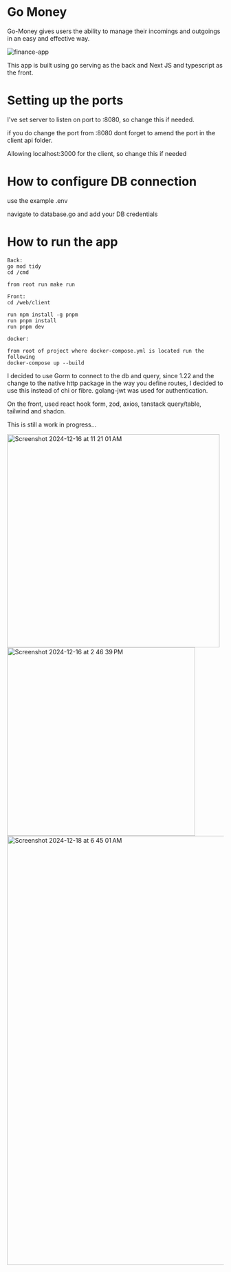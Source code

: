# Go Money

Go-Money gives users the ability to manage their incomings and outgoings in an easy and effective way.

![finance-app](https://github.com/user-attachments/assets/0552006e-dc91-4664-a017-00241c1c7bd8)

This app is built using go serving as the back and Next JS and typescript as the front.

# Setting up the ports

I've set server to listen on port to :8080, so change this if needed.

if you do change the port from :8080 dont forget to amend the port in the client api folder.

Allowing localhost:3000 for the client, so change this if needed

# How to configure DB connection

use the example .env

navigate to database.go and add your DB credentials

# How to run the app

```
Back:
go mod tidy
cd /cmd

from root run make run

```

```
Front:
cd /web/client

run npm install -g pnpm
run pnpm install
run pnpm dev

docker:

from root of project where docker-compose.yml is located run the following
docker-compose up --build

```

I decided to use Gorm to connect to the db and query, since 1.22 and the change to the native http package in the way you define routes, I decided to use this instead of chi or fibre. golang-jwt was used for authentication.

On the front, used react hook form, zod, axios, tanstack query/table, tailwind and shadcn.

This is still a work in progress...

<img width="494" alt="Screenshot 2024-12-16 at 11 21 01 AM" src="https://github.com/user-attachments/assets/e4f21fba-ca0e-4793-b933-b629d708c018" />

<img width="437" alt="Screenshot 2024-12-16 at 2 46 39 PM" src="https://github.com/user-attachments/assets/6ca658b5-de2d-458b-91b5-e63f479bc58f" />

<img width="995" alt="Screenshot 2024-12-18 at 6 45 01 AM" src="https://github.com/user-attachments/assets/d96667cc-c519-4a69-8995-d9b5633d6cbc" />







